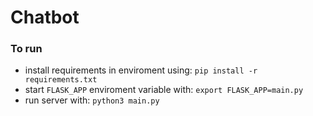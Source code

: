 # Chatbot

### To run

- install requirements in enviroment using: `pip install -r requirements.txt`
- start `FLASK_APP` enviroment variable with: `export FLASK_APP=main.py`
- run server with: `python3 main.py`

